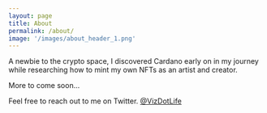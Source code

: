 ```yaml
---
layout: page
title: About
permalink: /about/
image: '/images/about_header_1.png'
---
```


A newbie to the crypto space, I discovered Cardano early on in my journey while researching how to mint my own NFTs as an artist and creator. 

More to come soon...

Feel free to reach out to me on Twitter. [@VizDotLife](https://twitter.com/vizdotlife) 

